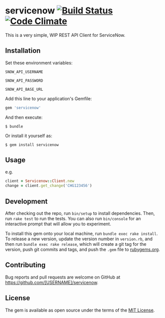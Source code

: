 # servicenow [![Build Status](https://travis-ci.org/rubyisbeautiful/servicenow.png)](https://travis-ci.org/rubyisbeautiful/servicenow)[![Code Climate](https://codeclimate.com/github/rubyisbeautiful/servicenow.png)](https://codeclimate.com/github/rubyisbeautiful/servicenow)
This is a very simple, WIP REST API Client for ServiceNow.


## Installation

Set these environment variables:

`SNOW_API_USERNAME`

`SNOW_API_PASSWORD`

`SNOW_API_BASE_URL`


Add this line to your application's Gemfile:

```ruby
gem 'servicenow'
```

And then execute:

    $ bundle

Or install it yourself as:

    $ gem install servicenow

## Usage

e.g.

```ruby
client = Servicenow::Client.new
change = client.get_change('CHG123456')
```

## Development

After checking out the repo, run `bin/setup` to install dependencies. Then, run `rake test` to run the tests. You can also run `bin/console` for an interactive prompt that will allow you to experiment.

To install this gem onto your local machine, run `bundle exec rake install`. To release a new version, update the version number in `version.rb`, and then run `bundle exec rake release`, which will create a git tag for the version, push git commits and tags, and push the `.gem` file to [rubygems.org](https://rubygems.org).

## Contributing

Bug reports and pull requests are welcome on GitHub at https://github.com/[USERNAME]/servicenow.

## License

The gem is available as open source under the terms of the [MIT License](http://opensource.org/licenses/MIT).
